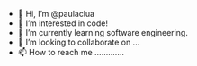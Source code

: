 - 👋 Hi, I’m @paulaclua
- 👀 I’m interested in code!
- 🌱 I’m currently learning software engineering.
- 💞️ I’m looking to collaborate on ...
- 📫 How to reach me .............

<!---
paulaclua/paulaclua is a ✨ special ✨ repository because its `README.md` (this file) appears on your GitHub profile.
You can click the Preview link to take a look at your changes.
--->
